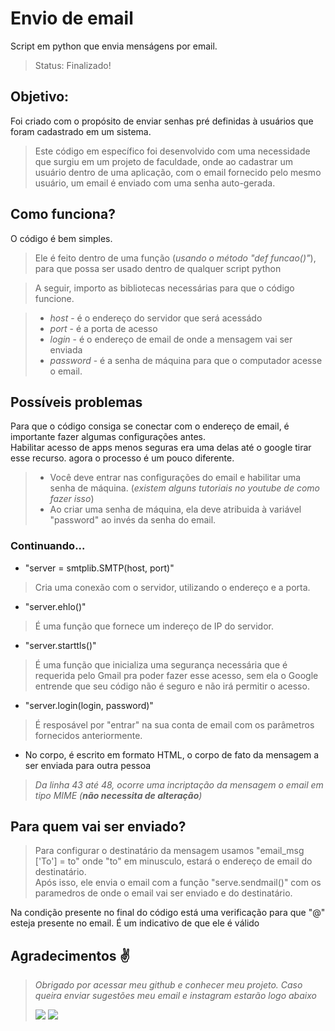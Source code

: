 # Envio de email
Script em python que envia menságens por email.
> Status: Finalizado!

## Objetivo:<br>
Foi criado com o propósito de enviar senhas pré definidas à usuários que foram cadastrado em um sistema.

> Este código em específico foi desenvolvido com uma necessidade que surgiu em um projeto de faculdade, onde ao cadastrar um usuário dentro de uma aplicação, com o email fornecido pelo mesmo usuário, um email é enviado com uma senha auto-gerada.

## Como funciona?<br>
O código é bem simples.

> Ele é feito dentro de uma função (*usando o método "def funcao()"*), para que possa ser usado dentro de qualquer script python

> A seguir, importo as bibliotecas necessárias para que o código funcione.

> * *host*  - é o endereço do servidor que será acessádo </div>
> * *port*  - é a porta de acesso <br>
> * *login* - é o endereço de email de onde a mensagem vai ser enviada <br>
> * *password* - é a senha de máquina para que o computador acesse o email. <br>

## Possíveis problemas

Para que o código consiga se conectar com o endereço de email, é importante fazer algumas configurações antes.<br>
Habilitar acesso de apps menos seguras era uma delas até o google tirar esse recurso. agora o processo é um pouco diferente.<br>

> * Você deve entrar nas configurações do email e habilitar uma senha de máquina. (*existem alguns tutoriais no youtube de como fazer isso*)
> * Ao criar uma senha de máquina, ela deve atribuida à variável "password" ao invés da senha do email.

### Continuando...

* "server = smtplib.SMTP(host, port)"
> Cria uma conexão com o servidor, utilizando o endereço e a porta.

* "server.ehlo()" 
> É uma função que fornece um indereço de IP do servidor.

* "server.starttls()" 
> É uma função que inicializa uma segurança necessária que é requerida pelo Gmail pra poder fazer esse acesso, sem ela o Google entrende que seu código não é seguro e não irá permitir o acesso.

* "server.login(login, password)" 
> É resposável por "entrar" na sua conta de email com os parâmetros fornecidos anteriormente.

* No corpo, é escrito em formato HTML, o corpo de fato da mensagem a ser enviada para outra pessoa

> *Da linha 43 até 48, ocorre uma incriptação da mensagem o email em tipo MIME (**não necessita de alteração**)*

## Para quem vai ser enviado?

> Para configurar o destinatário da mensagem usamos "email_msg ['To'] = to" onde "to" em minusculo, estará o endereço de email do destinatário. <br>
> Após isso, ele envia o email com a função "serve.sendmail()" com os paramedros de onde o email vai ser enviado e do destinatário.

Na condição presente no final do código está uma verificação para que "@" esteja presente no email. É um indicativo de que ele é válido<br>

## Agradecimentos ✌️

> *Obrigado por acessar meu github e conhecer meu projeto. Caso queira enviar sugestões meu email e instagram estarão logo abaixo*
> <br>
>
>
> <a href = "mailto:jhooliveira.lopes@gmail.com"><img src="https://img.shields.io/badge/-Gmail-%23333?style=for-the-badge&logo=gmail&logoColor=white" target="_blank"></a> <a href="https://www.instagram.com/jhonatan_lopes_lmao/?next=%2F" target="_blank"><img src="https://img.shields.io/badge/-Instagram-%23E4405F?style=for-the-badge&logo=instagram&logoColor=white" target="_blank"></a> 
